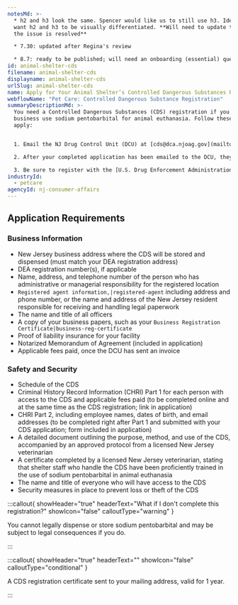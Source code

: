 ```yaml
---
notesMd: >-
  * h2 and h3 look the same. Spencer would like us to still use h3. Ideally we
  want h2 and h3 to be visually differentiated. **Will need to update this once
  the issue is resolved**

  * 7.30: updated after Regina's review

  * 8.7: ready to be published; will need an onboarding (essential) question added: "will you use sodium pentobarbital for animal euthanasia?"
id: animal-shelter-cds
filename: animal-shelter-cds
displayname: animal-shelter-cds
urlSlug: animal-shelter-cds
name: Apply for Your Animal Shelter’s Controlled Dangerous Substances Registration
webflowName: "Pet Care: Controlled Dangerous Substance Registration"
summaryDescriptionMd: >-
  You need a Controlled Dangerous Substances (CDS) registration if you or your
  business use sodium pentobarbital for animal euthanasia. Follow these steps to
  apply:


  1. Email the NJ Drug Control Unit (DCU) at [cds@dca.njoag.gov](mailto:CDS@dca.njoag.gov) to request the Animal Shelter CDS Registration application.

  2. After your completed application has been emailed to the DCU, they will email you an invoice to pay the fee online.

  3. Be sure to register with the [U.S. Drug Enforcement Administration (DEA)](https://www.deadiversion.usdoj.gov/online_forms_apps.html) to validate your CDS registration. You will need your CDS number for this process. Email a copy of your DEA registration to [cds@dca.njoag.gov](mailto:CDS@dca.njoag.gov) within 60 days of completing your CDS registration.
industryId:
  - petcare
agencyId: nj-consumer-affairs
---
```

## Application Requirements

### Business Information

* New Jersey business address where the CDS will be stored and dispensed (must match your DEA registration address)
* DEA registration number(s), if applicable
* Name, address, and telephone number of the person who has administrative or managerial responsibility for the registered location
*  `Registered agent information,|registered-agent` including address and phone number, or the name and address of the New Jersey resident responsible for receiving and handling legal paperwork
* The name and title of all officers 
* A copy of your business papers, such as your `Business Registration Certificate|business-reg-certificate` 
* Proof of liability insurance for your facility 
* Notarized Memorandum of Agreement (included in application)
* Applicable fees paid, once the DCU has sent an invoice

### Safety and Security

* Schedule of the CDS 
* Criminal History Record Information (CHRI) Part 1 for each person with access to the CDS and applicable fees paid (to be completed online and at the same time as the CDS registration; link in application) 
* CHRI Part 2, including employee names, dates of birth, and email addresses (to be completed right after Part 1 and submitted with your CDS application; form included in application)
* A detailed document outlining the purpose, method, and use of the CDS, accompanied by an approved protocol from a licensed New Jersey veterinarian
* A certificate completed by a licensed New Jersey veterinarian, stating that shelter staff who handle the CDS have been proficiently trained in the use of sodium pentobarbital in animal euthanasia
* The name and title of everyone who will have access to the CDS
* Security measures in place to prevent loss or theft of the CDS

:::callout{ showHeader="true" headerText="What if I don't complete this registration?" showIcon="false" calloutType="warning" }

You cannot legally dispense or store sodium pentobarbital and may be subject to legal consequences if you do.

:::

:::callout{ showHeader="true" headerText="" showIcon="false" calloutType="conditional" }

A CDS registration certificate sent to your mailing address, valid for 1 year.

:::